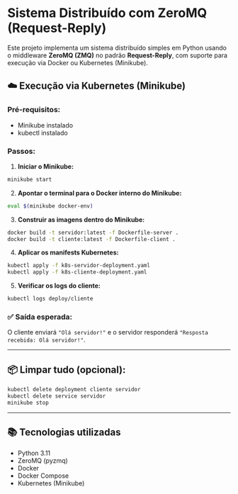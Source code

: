 # Sistema Distribuído com ZeroMQ (Request-Reply)

Este projeto implementa um sistema distribuído simples em Python usando o middleware **ZeroMQ (ZMQ)** no padrão **Request-Reply**, com suporte para execução via Docker ou Kubernetes (Minikube).

## ☁️ Execução via Kubernetes (Minikube)

### Pré-requisitos:
- Minikube instalado
- kubectl instalado

### Passos:

1. **Iniciar o Minikube:**

```bash
minikube start
```

2. **Apontar o terminal para o Docker interno do Minikube:**

```bash
eval $(minikube docker-env)
```

3. **Construir as imagens dentro do Minikube:**

```bash
docker build -t servidor:latest -f Dockerfile-server .
docker build -t cliente:latest -f Dockerfile-client .
```

4. **Aplicar os manifests Kubernetes:**

```bash
kubectl apply -f k8s-servidor-deployment.yaml
kubectl apply -f k8s-cliente-deployment.yaml
```

5. **Verificar os logs do cliente:**

```bash
kubectl logs deploy/cliente
```

### ✅ Saída esperada:

O cliente enviará `"Olá servidor!"` e o servidor responderá `"Resposta recebida: Olá servidor!"`.

---

## 📦 Limpar tudo (opcional):

```bash
kubectl delete deployment cliente servidor
kubectl delete service servidor
minikube stop
```

---

## 📚 Tecnologias utilizadas

- Python 3.11
- ZeroMQ (pyzmq)
- Docker
- Docker Compose
- Kubernetes (Minikube)

